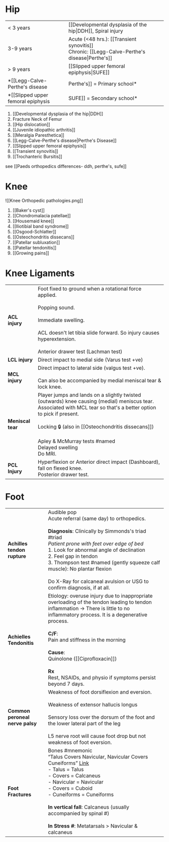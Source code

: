 # Hip
|           |                                                                                                   |
| --------- | ------------------------------------------------------------------------------------------------- |
| < 3 years | [[Developmental dysplasia of the hip\|DDH]], Spiral injury                                        |
| 3-9 years | Acute (<48 hrs.): [[Transient synovitis]]  <br>Chronic: [[Legg-Calve-Perthe's disease\|Perthe's]] |
| > 9 years | [[Slipped upper femoral epiphysis\|SUFE]]                                                         |
*[[Legg-Calve-Perthe's disease|Perthe's]] = Primary school*
*[[Slipped upper femoral epiphysis|SUFE]] = Secondary school*

1. [[Developmental dysplasia of the hip|DDH]]
2. Fracture Neck of Femur
3. [[Hip dislocation]]
4. [[Juvenile idiopathic arthritis]]
5. [[Meralgia Paresthetica]]
6. [[Legg-Calve-Perthe's disease|Perthe's Disease]]
7. [[Slipped upper femoral epiphysis]]
8. [[Transient synovitis]]
9. [[Trochanteric Bursitis]]

see [[Paeds orthopedics differences- ddh, perthe's, sufe]]

# Knee
![[Knee Orthopedic pathologies.png]]
1. [[Baker's cyst]]
2. [[Chondromalacia patellae]]
3. [[Housemaid knee]]
4. [[Iliotibial band syndrome]]
5. [[Osgood-Schlatter]]
6. [[Osteochondritis dissecans]]
7. [[Patellar subluxation]]
8. [[Patellar tendonitis]]
9. [[Growing pains]]

# Knee Ligaments
|                   |                                                                                                                                                                                                                                                                                                    |
| ----------------- | -------------------------------------------------------------------------------------------------------------------------------------------------------------------------------------------------------------------------------------------------------------------------------------------------- |
| **ACL injury**    | Foot fixed to ground when a rotational force applied.<br><br>Popping sound.<br><br>Immediate swelling.<br><br>ACL doesn't let tibia slide forward. So injury causes hyperextension.<br><br>Anterior drawer test (Lachman test)                                                                     |
| **LCL injury**    | Direct impact to medial side (Varus test +ve)                                                                                                                                                                                                                                                      |
| **MCL injury**    | Direct impact to lateral side (valgus test +ve).<br><br>Can also be accompanied by medial meniscal tear & lock knee.                                                                                                                                                                               |
| **Meniscal tear** | Player jumps and lands on a slightly twisted (outwards) knee causing (medial) meniscus tear. Associated with MCL tear so that's a better option to pick if present.<br><br>Locking 🔒 (also in [[Osteochondritis dissecans]])<br><br>Apley & McMurray tests #named <br>Delayed swelling<br>Do MRI. |
| **PCL Injury**    | Hyperflexion or Anterior direct impact (Dashboard), fall on flexed knee.  <br>Posterior drawer test.                                                                                                                                                                                               |
# Foot
|                                 |                                                                                                                                                                                                                                                                                                                                                                                                               |
| ------------------------------- | ------------------------------------------------------------------------------------------------------------------------------------------------------------------------------------------------------------------------------------------------------------------------------------------------------------------------------------------------------------------------------------------------------------- |
| **Achilles tendon rupture**     | Audible pop<br>Acute referral (same day) to orthopedics.<br><br>**Diagnosis**: Clinically by Simmonds's triad #triad <br>*Patient prone with feet over edge of bed*<br>1. Look for abnormal angle of declination<br>2. Feel gap in tendon <br>3. Thompson test #named  (gently squeeze calf muscle): No plantar flexion<br><br>Do X-Ray for calcaneal avulsion or USG to confirm diagnosis, if at all.        |
| **Achielles Tendonitis**        | Etiology: overuse injury due to inappropriate overloading of the tendon leading to tendon inflammation -> There is little to no inflammatory process. It is a degenerative process.<br><br>**C/F**: <br>Pain and stiffness in the morning<br><br>**Cause**: <br>Quinolone ([[Ciprofloxacin]])<br><br>**Rx**<br>Rest, NSAIDs, and physio if symptoms persist beyond 7 days.                                    |
| **Common peroneal nerve palsy** | Weakness of foot dorsiflexion and eversion.<br><br>Weakness of extensor hallucis longus<br><br>Sensory loss over the dorsum of the foot and the lower lateral part of the leg<br><br>L5 nerve root will cause foot drop but not weakness of foot eversion.                                                                                                                                                    |
| **Foot Fractures**              | Bones #mnemonic<br>“Talus Covers Navicular, Navicular Covers Cuneiforms” [Link](https://www.ezmedlearning.com/blog/tarsal-bone-anatomy-mnemonic)<br>- Talus = Talus<br>- Covers = Calcaneus<br>- Navicular = Navicular<br>- Covers = Cuboid<br>- Cuneiforms = Cuneiforms<br><br>**In vertical fall**: Calcaneus (usually accompanied by spinal #)<br><br>**In Stress #**: Metatarsals > Navicular & calcaneus |